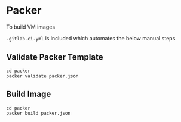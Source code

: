 # Packer
To build VM images

```.gitlab-ci.yml``` is included which automates the below manual steps
## Validate Packer Template
```
cd packer
packer validate packer.json
```
## Build Image
```
cd packer
packer build packer.json
```
